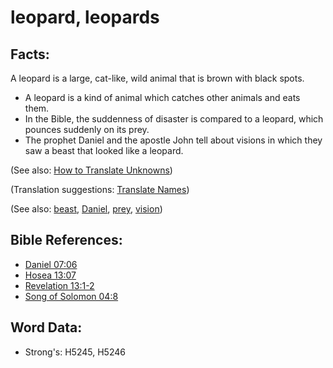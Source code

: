 # leopard, leopards #

## Facts: ##

A leopard is a large, cat-like, wild animal that is brown with black spots.

* A leopard is a kind of animal which catches other animals and eats them.
* In the Bible, the suddenness of disaster is compared to a leopard, which pounces suddenly on its prey.
* The prophet Daniel and the apostle John tell about visions in which they saw a beast that looked like a leopard.

(See also: [How to Translate Unknowns](rc://en/ta/man/translate/translate-unknown))

(Translation suggestions: [Translate Names](rc://en/ta/man/translate/translate-names))

(See also: [beast](../other/beast.md), [Daniel](../names/daniel.md), [prey](../other/prey.md), [vision](../other/vision.md))

## Bible References: ##

* [Daniel 07:06](rc://en/tn/help/dan/07/06)
* [Hosea 13:07](rc://en/tn/help/hos/13/07)
* [Revelation 13:1-2](rc://en/tn/help/rev/13/01)
* [Song of Solomon 04:8](rc://en/tn/help/sng/04/8)

## Word Data: ##

* Strong's: H5245, H5246

